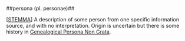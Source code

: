 ##persona (pl. personae)##

\[[STEMMA](SOURCES.md#STEMMA)\] A description of some person from one specific information source, and with no interpretation. Origin is uncertain but there is some history in [Genealogical Persona Non Grata](http://parallax-viewpoint.blogspot.com/2013/09/genealogical-persona-non-grata.html).
